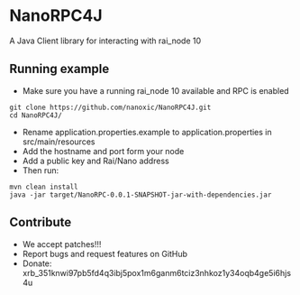 # NanoRPC4J

A Java Client library for interacting with rai_node 10

## Running example

* Make sure you have a running rai_node 10 available and RPC is enabled
```
git clone https://github.com/nanoxic/NanoRPC4J.git
cd NanoRPC4J/
```
* Rename application.properties.example to application.properties in src/main/resources
* Add the hostname and port form your node
* Add a public key and Rai/Nano address
* Then run:
```
mvn clean install
java -jar target/NanoRPC-0.0.1-SNAPSHOT-jar-with-dependencies.jar 
````

## Contribute
* We accept patches!!!
* Report bugs and request features on GitHub
* Donate: xrb_351knwi97pb5fd4q3ibj5pox1m6ganm6tciz3nhkoz1y34oqb4ge5i6hjs4u




